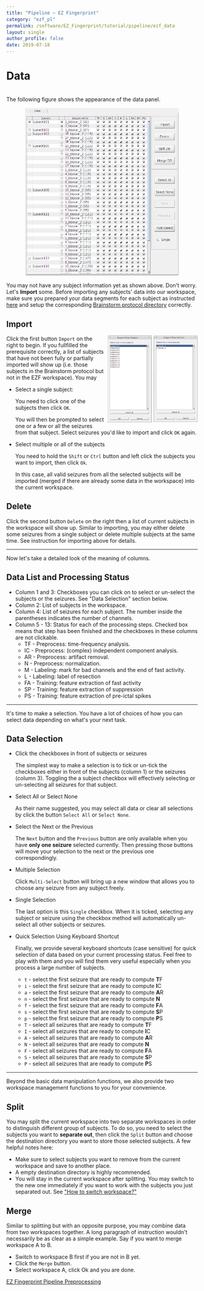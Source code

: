 ```yaml
---
title: "Pipeline ~ EZ Fingerprint"
category: "ezf_pl"
permalink: /software/EZ_Fingerprint/tutorial/pipeline/ezf_data
layout: single
author_profile: false
date: 2019-07-18
---
```


# Data

<br/> The following figure shows the appearance of the data panel.
<p align="center">
  <img src="/images/software/EZ_Fingerprint/data.png" style="max-width: 80%;">
</p>

You may not have any subject information yet as shown above. Don't worry. Let's **Import** some. Before importing any subjects' data into our workspace, make sure you prepared your data segments for each subject as instructed [here](/software/EZ_Fingerprint/tutorial/ezf_bst) and setup the corresponding [Brainstorm protocol directory](/software/EZ_Fingerprint/tutorial/ezf_setup) correctly.

## Import

<p align="right">
	<img align="right" src="/images/software/EZ_Fingerprint/import_sz.png" style="max-width: 23%; margin-left: 5px; margin-bottom: 10px;">
	<img align="right" src="/images/software/EZ_Fingerprint/import_sub.png" style="max-width: 23%; margin-left: 10px; margin-bottom: 10px;">
</p>

Click the first button `Import` on the right to begin. If you fullfilled the prerequisite correctly, a list of subjects that have not been fully or partially imported will show up (i.e. those subjects in the Brainstorm protocol but not in the EZF workspace). You may

* Select a single subject:

	You need to click one of the subjects then click `OK`.

	You will then be prompted to select one or a few or all the seizures from that subject. Select seizures you'd like to import and click `OK` again.

* Select multiple or all of the subjects

	You need to hold the `Shift` or `Ctrl` button and left click the subjects you want to import, then click `Ok`.

	In this case, all valid seizures from all the selected subjects will be imported (merged if there are already some data in the workspace) into the current workspace.

## Delete

Click the second button `Delete` on the right then a list of current subjects in the workspace will show up. Similar to importing, you may either delete some seizures from a single subject or delete multiple subjects at the same time. See instruction for importing above for details.

---
Now let's take a detailed look of the meaning of columns.

## Data List and Processing Status

* Column 1 and 3: Checkboxes you can click on to select or un-select the subjects or the seizures. See "Data Selection" section below.
* Column 2: List of subjects in the workspace.
* Column 4: List of seizures for each subject. The number inside the parentheses indicates the number of channels.
* Column 5 - 13: Status for each of the processing steps. Checked box means that step has been finished and the checkboxes in these columns are not clickable.
	* TF - Preprocess: time-frequency analysis.
	* IC - Preprocess: (complex) independent component analysis.
	* AR - Preprocess: artifact removal.
	* N - Preprocess: normalization.
	* M - Labeling: mark for bad channels and the end of fast activity.
	* L - Labeling: label of resection
	* FA - Training: feature extraction of fast activity
	* SP - Training: feature extraction of suppression
	* PS - Training: feature extraction of pre-ictal spikes

---
It's time to make a selection. You have a lot of choices of how you can select data depending on what's your next task.

## Data Selection
	
* Click the checkboxes in front of subjects or seizures

	The simplest way to make a selection is to tick or un-tick the checkboxes either in front of the subjects (column 1) or the seizures (column 3). Toggling the a subject checkbox will effectively selecting or un-selecting all seizures for that subject.

* Select All or Select None

	As their name suggested, you may select all data or clear all selections by click the button `Select All` or `Select None`.

* Select the Next or the Previous

	The `Next` button and the `Previous` button are only available when you have **only one seizure** selected currently. Then pressing those buttons will move your selection to the next or the previous one correspondingly.

* Multiple Selection

	Click `Multi-Select` button will bring up a new window that allows you to choose any seizure from any subject freely.

* Single Selection

	The last option is this `Single` checkbox. When it is ticked, selecting any subject or seizure using the checkbox method will automatically un-select all other subjects or seizures.

* Quick Selection Using Keyboard Shortcut

	Finally, we provide several keyboard shortcuts (case sensitive) for quick selection of data based on your current processing status. Feel free to play with them and you will find them very useful especially when you process a large number of subjects.

	* `t` - select the first seizure that are ready to compute **T**F
	* `i` - select the first seizure that are ready to compute **I**C
	* `a` - select the first seizure that are ready to compute **A**R
	* `n` - select the first seizure that are ready to compute **N**
	* `f` - select the first seizure that are ready to compute **F**A
	* `s` - select the first seizure that are ready to compute **S**P
	* `p` - select the first seizure that are ready to compute **P**S
	* `T` - select all seizures that are ready to compute **T**F
	* `I` - select all seizures that are ready to compute **I**C
	* `A` - select all seizures that are ready to compute **A**R
	* `N` - select all seizures that are ready to compute **N**
	* `F` - select all seizures that are ready to compute **F**A
	* `S` - select all seizures that are ready to compute **S**P
	* `P` - select all seizures that are ready to compute **P**S

---
Beyond the basic data manipulation functions, we also provide two workspace management functions to you for your convenience.

## Split

You may split the current workspace into two separate workspaces in order to distinguish different group of subjects. To do so, you need to select the subjects you want to **separate out**, then click the `Split` button and choose the destination directory you want to store those selected subjects. A few helpful notes here:

* Make sure to select subjects you want to remove from the current workspace and save to another place.
* A empty destination directory is highly recommended.
* You will stay in the current workspace after splitting. You may switch to the new one immediately if you want to work with the subjects you just separated out. See ["How to switch workspace?"](/software/EZ_Fingerprint/tutorial/ezf_setup#ws_dir)

## Merge

Similar to splitting but with an opposite purpose, you may combine data from two workspaces together. A long paragraph of instruction wouldn't necessarily be as clear as a simple example. Say if you want to merge workspace A to B.

* Switch to workspace B first if you are not in B yet.
* Click the `Merge` button.
* Select workspace A, click Ok and you are done.

<div class="pagination">
	<a class="left" href="/software/EZ_Fingerprint/tutorial/ezf_pipeline"><i class="fa fa-arrow-circle-left"></i> EZ Fingerprint Pipeline </a>
	<a class="right" href="/software/EZ_Fingerprint/tutorial/pipeline/ezf_preprocess"> Preprocessing <i class="fa fa-arrow-circle-right"></i></a>
</div>

